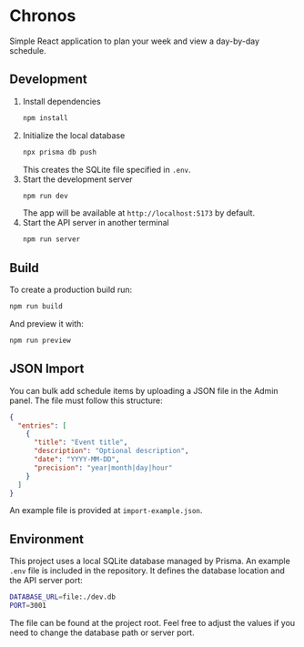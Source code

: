 # Chronos

Simple React application to plan your week and view a day-by-day schedule.

## Development

1. Install dependencies
   ```bash
   npm install
   ```
2. Initialize the local database
   ```bash
   npx prisma db push
   ```
   This creates the SQLite file specified in `.env`.
3. Start the development server
   ```bash
   npm run dev
   ```
   The app will be available at `http://localhost:5173` by default.
4. Start the API server in another terminal
   ```bash
   npm run server
   ```

## Build

To create a production build run:

```bash
npm run build
```

And preview it with:

```bash
npm run preview
```

## JSON Import

You can bulk add schedule items by uploading a JSON file in the Admin panel.
The file must follow this structure:

```json
{
  "entries": [
    {
      "title": "Event title",
      "description": "Optional description",
      "date": "YYYY-MM-DD",
      "precision": "year|month|day|hour"
    }
  ]
}
```

An example file is provided at `import-example.json`.

## Environment

This project uses a local SQLite database managed by Prisma. An example
`.env` file is included in the repository. It defines the database location
and the API server port:

```bash
DATABASE_URL=file:./dev.db
PORT=3001
```

The file can be found at the project root. Feel free to adjust the values
if you need to change the database path or server port.
